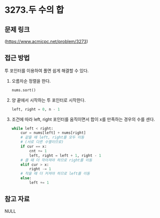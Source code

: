 # 3273.두 수의 합

## 문제 링크

(https://www.acmicpc.net/problem/3273)

## 접근 방법

투 포인터를 이용하여 풀면 쉽게 해결할 수 있다.

1. 오름차순 정렬을 한다.
   ```python
   nums.sort()
   ```
2. 양 끝에서 시작하는 투 포인터로 시작한다.
   ```python
   left, right = 0, n - 1
   ```
3. 조건에 따라 left, right 포인터를 움직이면서 합이 x를 만족하는 경우의 수를 센다.
   ```python
   while left < right:
       cur = nums[left] + nums[right]
       # 같을 때 left, right를 모두 이동
       # (서로 다른 수열이므로)
       if cur == x:
           cnt += 1
           left, right = left + 1, right - 1
       # 클 때 더 작아져야 하므로 right를 이동
       elif cur > x:
           right -= 1
       # 작을 때 더 커져야 하므로 left를 이동
       else:
           left += 1
   ```

## 참고 자료

NULL
